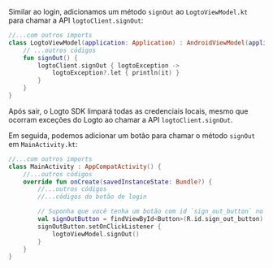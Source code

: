 Similar ao login, adicionamos um método `signOut` ao `LogtoViewModel.kt` para chamar a API `logtoClient.signOut`:

```kotlin
//...com outros imports
class LogtoViewModel(application: Application) : AndroidViewModel(application) {
    // ...outros códigos
    fun signOut() {
        logtoClient.signOut { logtoException ->
            logtoException?.let { println(it) }
        }
    }
}
```

Após sair, o Logto SDK limpará todas as credenciais locais, mesmo que ocorram exceções do Logto ao chamar a API `logtoClient.signOut`.

Em seguida, podemos adicionar um botão para chamar o método `signOut` em `MainActivity.kt`:

```kotlin
//...com outros imports
class MainActivity : AppCompatActivity() {
    //...outros códigos
    override fun onCreate(savedInstanceState: Bundle?) {
        //...outros códigos
        //...códigos do botão de login

        // Suponha que você tenha um botão com id `sign_out_button` no seu layout
        val signOutButton = findViewById<Button>(R.id.sign_out_button)
        signOutButton.setOnClickListener {
            logtoViewModel.signOut()
        }
    }
}
```
